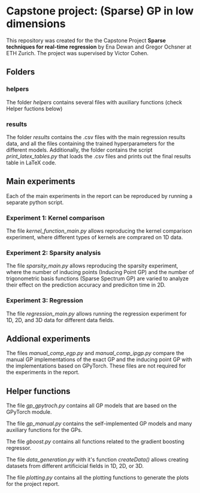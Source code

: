 # Capstone project: (Sparse) GP in low dimensions
This repository was created for the the Capstone Project **Sparse techniques for real-time regression** by Ena Dewan and Gregor Ochsner at ETH Zurich. The project was supervised by Victor Cohen.

## Folders

### helpers
The folder *helpers* contains several files with auxiliary functions (check Helper fuctions below)
### results
The folder *results* contains the .csv files with the main regression results data, and all the files containing the trained hyperparameters for the different models. Additionally, the folder contains the script *print_latex_tables.py* that loads the .csv files and prints out the final results table in LaTeX code.
## Main experiments
Each of the main experiments in the report can be reproduced by running a separate python script.
### Experiment 1: Kernel comparison
The file *kernel_function_main.py* allows reproducing the kernel comparison experiment, where different types of kernels are comprared on 1D data.

### Experiment 2: Sparsity analysis
The file *sparsity_main.py* allows reproducing the sparsity experiment, where the number of inducing points (Inducing Point GP) and the number of trigonometric basis functions (Sparse Spectrum GP) are varied to analyze their effect on the prediction accuracy and prediciton time in 2D.

### Experiment 3: Regression
The file *regression_main.py* allows running the regression experiment for 1D, 2D, and 3D data for different data fields.

## Addional experiments
The files *manual_comp_egp.py* and *manual_comp_ipgp.py* compare the manual GP implementations of the exact GP and the inducing point GP with the implementations based on GPyTorch. These files are not required for the experiments in the report.

## Helper functions
The file *gp_gpytroch.py* contains all GP models that are based on the GPyTorch module.

The file *gp_manual.py* contains the self-implemented GP models and many auxiliary functions for the GPs.

The file *gboost.py* contains all functions related to the gradient boosting regressor.

The file *data_generation.py* with it's function *createData()* allows creating datasets from different artificicial fields in 1D, 2D, or 3D.

The file *plotting.py* contains all the plotting functions to generate the plots for the project report.
